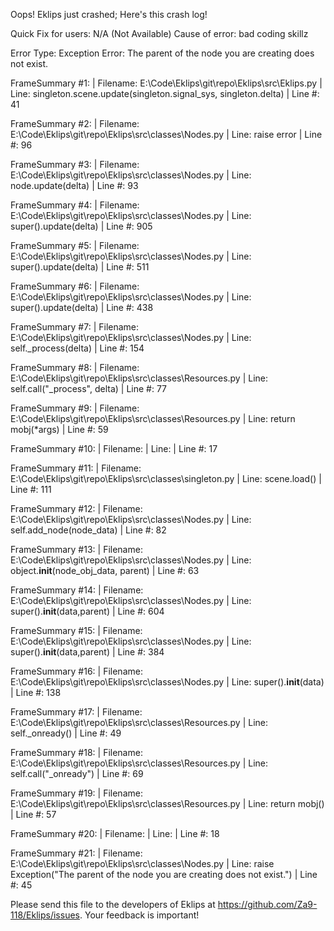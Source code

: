 Oops! Eklips just crashed;
Here's this crash log!

Quick Fix for users: N/A (Not Available)
Cause of error: bad coding skillz

Error Type: Exception
Error: The parent of the node you are creating does not exist.

FrameSummary #1:
  | Filename: E:\Code\Eklips\git\repo\Eklips\src\Eklips.py
  | Line: singleton.scene.update(singleton.signal_sys, singleton.delta)
  | Line #: 41

FrameSummary #2:
  | Filename: E:\Code\Eklips\git\repo\Eklips\src\classes\Nodes.py
  | Line: raise error
  | Line #: 96

FrameSummary #3:
  | Filename: E:\Code\Eklips\git\repo\Eklips\src\classes\Nodes.py
  | Line: node.update(delta)
  | Line #: 93

FrameSummary #4:
  | Filename: E:\Code\Eklips\git\repo\Eklips\src\classes\Nodes.py
  | Line: super().update(delta)
  | Line #: 905

FrameSummary #5:
  | Filename: E:\Code\Eklips\git\repo\Eklips\src\classes\Nodes.py
  | Line: super().update(delta)
  | Line #: 511

FrameSummary #6:
  | Filename: E:\Code\Eklips\git\repo\Eklips\src\classes\Nodes.py
  | Line: super().update(delta)
  | Line #: 438

FrameSummary #7:
  | Filename: E:\Code\Eklips\git\repo\Eklips\src\classes\Nodes.py
  | Line: self._process(delta)
  | Line #: 154

FrameSummary #8:
  | Filename: E:\Code\Eklips\git\repo\Eklips\src\classes\Resources.py
  | Line: self.call("_process", delta)
  | Line #: 77

FrameSummary #9:
  | Filename: E:\Code\Eklips\git\repo\Eklips\src\classes\Resources.py
  | Line: return mobj(*args)
  | Line #: 59

FrameSummary #10:
  | Filename: <string>
  | Line: 
  | Line #: 17

FrameSummary #11:
  | Filename: E:\Code\Eklips\git\repo\Eklips\src\classes\singleton.py
  | Line: scene.load()
  | Line #: 111

FrameSummary #12:
  | Filename: E:\Code\Eklips\git\repo\Eklips\src\classes\Nodes.py
  | Line: self.add_node(node_data)
  | Line #: 82

FrameSummary #13:
  | Filename: E:\Code\Eklips\git\repo\Eklips\src\classes\Nodes.py
  | Line: object.__init__(node_obj_data, parent)
  | Line #: 63

FrameSummary #14:
  | Filename: E:\Code\Eklips\git\repo\Eklips\src\classes\Nodes.py
  | Line: super().__init__(data,parent)
  | Line #: 604

FrameSummary #15:
  | Filename: E:\Code\Eklips\git\repo\Eklips\src\classes\Nodes.py
  | Line: super().__init__(data,parent)
  | Line #: 384

FrameSummary #16:
  | Filename: E:\Code\Eklips\git\repo\Eklips\src\classes\Nodes.py
  | Line: super().__init__(data)
  | Line #: 138

FrameSummary #17:
  | Filename: E:\Code\Eklips\git\repo\Eklips\src\classes\Resources.py
  | Line: self._onready()
  | Line #: 49

FrameSummary #18:
  | Filename: E:\Code\Eklips\git\repo\Eklips\src\classes\Resources.py
  | Line: self.call("_onready")
  | Line #: 69

FrameSummary #19:
  | Filename: E:\Code\Eklips\git\repo\Eklips\src\classes\Resources.py
  | Line: return mobj()
  | Line #: 57

FrameSummary #20:
  | Filename: <string>
  | Line: 
  | Line #: 18

FrameSummary #21:
  | Filename: E:\Code\Eklips\git\repo\Eklips\src\classes\Nodes.py
  | Line: raise Exception("The parent of the node you are creating does not exist.")
  | Line #: 45


Please send this file to the developers of Eklips at https://github.com/Za9-118/Eklips/issues. 
Your feedback is important!